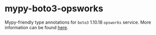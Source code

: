 # mypy-boto3-opsworks

Mypy-friendly type annotations for `boto3` 1.10.18 `opsworks` service.
More information can be found [here](https://github.com/vemel/mypy_boto3).